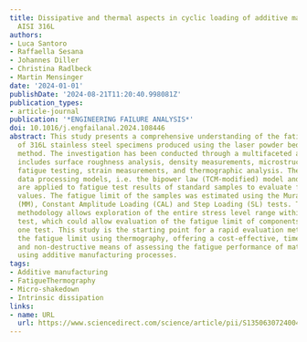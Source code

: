 ```yaml
---
title: Dissipative and thermal aspects in cyclic loading of additive manufactured
  AISI 316L
authors:
- Luca Santoro
- Raffaella Sesana
- Johannes Diller
- Christina Radlbeck
- Martin Mensinger
date: '2024-01-01'
publishDate: '2024-08-21T11:20:40.998081Z'
publication_types:
- article-journal
publication: '*ENGINEERING FAILURE ANALYSIS*'
doi: 10.1016/j.engfailanal.2024.108446
abstract: This study presents a comprehensive understanding of the fatigue behavior
  of 316L stainless steel specimens produced using the laser powder bed fusion (PBF-LB/M)
  method. The investigation has been conducted through a multifaceted approach that
  includes surface roughness analysis, density measurements, microstructural examination,
  fatigue testing, strain measurements, and thermographic analysis. Thermographic
  data processing models, i.e. the bipower law (TCM-modified) model and the TCM method,
  are applied to fatigue test results of standard samples to evaluate fatigue limit
  values. The fatigue limit of the samples was estimated using the Murakami Method
  (MM), Constant Amplitude Loading (CAL) and Step Loading (SL) tests. The proposed
  methodology allows exploration of the entire stress level range within a single
  test, which could allow evaluation of the fatigue limit of components within only
  one test. This study is the starting point for a rapid evaluation method for estimating
  the fatigue limit using thermography, offering a cost-effective, time-efficient,
  and non-destructive means of assessing the fatigue performance of materials produced
  using additive manufacturing processes.
tags:
- Additive manufacturing
- FatigueThermography
- Micro-shakedown
- Intrinsic dissipation
links:
- name: URL
  url: https://www.sciencedirect.com/science/article/pii/S1350630724004928?via=ihub
---
```

